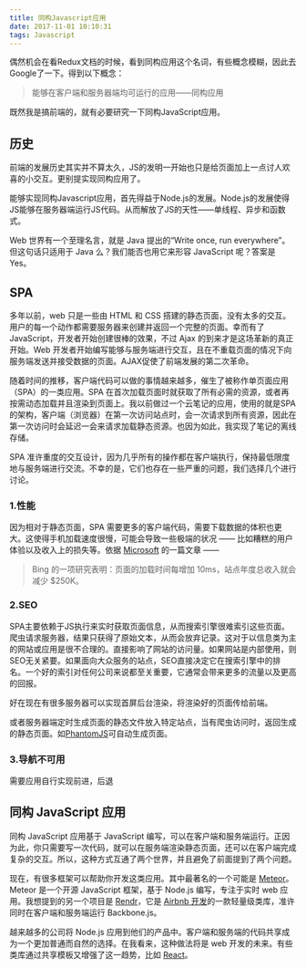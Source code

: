 ```yaml
---
title: 同构Javascript应用
date: 2017-11-01 10:10:31
tags: Javascript
---
```


偶然机会在看Redux文档的时候，看到同构应用这个名词，有些概念模糊，因此去Google了一下。得到以下概念：

> 能够在客户端和服务器端均可运行的应用——同构应用

既然我是搞前端的，就有必要研究一下同构JavaScript应用。

## 历史

前端的发展历史其实并不算太久，JS的发明一开始也只是给页面加上一点讨人欢喜的小交互。更别提实现同构应用了。

能够实现同构Javascript应用，首先得益于Node.js的发展。Node.js的发展使得JS能够在服务器端运行JS代码。从而解放了JS的天性——单线程、异步和函数式。

Web 世界有一个至理名言，就是 Java 提出的“Write once, run everywhere”。但这句话只适用于 Java 么？我们能否也用它来形容 JavaScript 呢？答案是 Yes。



## SPA

多年以前，web 只是一些由 HTML 和 CSS 搭建的静态页面，没有太多的交互。用户的每一个动作都需要服务器来创建并返回一个完整的页面。幸而有了 JavaScript，开发者开始创建很棒的效果，不过 Ajax 的到来才是这场革新的真正开始。Web 开发者开始编写能够与服务端进行交互，且在不重载页面的情况下向服务端发送并接受数据的页面。AJAX促使了前端发展的第二次革命。

随着时间的推移，客户端代码可以做的事情越来越多，催生了被称作单页面应用（SPA）的一类应用。SPA 在首次加载页面时就获取了所有必需的资源，或者再按需动态加载并且渲染到页面上。我以前做过一个云笔记的应用，使用的就是SPA的架构，客户端（浏览器）在第一次访问站点时，会一次请求到所有资源，因此在第一次访问时会延迟一会来请求加载静态资源。也因为如此，我实现了笔记的离线存储。

SPA 准许重度的交互设计，因为几乎所有的操作都在客户端执行，保持最低限度地与服务端进行交流。不幸的是，它们也存在一些严重的问题，我们选择几个进行讨论。



### 1.性能

因为相对于静态页面，SPA 需要更多的客户端代码，需要下载数据的体积也更大。这使得手机加载速度很慢，可能会导致一些极端的状况 —— 比如糟糕的用户体验以及收入上的损失等。依据 [Microsoft](http://link.zhihu.com/?target=http%3A//blogs.msdn.com/b/ie/archive/2014/10/08/http-2-the-long-awaited-sequel.aspx) 的一篇文章 ——

> Bing 的一项研究表明：页面的加载时间每增加 10ms，站点年度总收入就会减少 $250K。



### 2.SEO

SPA主要依赖于JS执行来实时获取页面信息，从而搜索引擎很难索引这些页面。爬虫请求服务器，结果只获得了原始文本，从而会放弃记录。这对于以信息类为主的网站或应用是很不合理的。直接影响了网站的访问量。如果网站是内部使用，则SEO无关紧要。如果面向大众服务的站点，SEO直接决定它在搜索引擎中的排名。一个好的索引对任何公司来说都至关重要，它通常会带来更多的流量以及更高的回报。

好在现在有很多服务器可以实现首屏后台渲染，将渲染好的页面传给前端。

或者服务器端定时生成页面的静态文件放入特定站点，当有爬虫访问时，返回生成的静态页面。如[PhantomJS](https://github.com/ariya/phantomjs)可自动生成页面。



### 3.导航不可用

需要应用自行实现前进，后退





## 同构 JavaScript 应用

同构 JavaScript 应用基于 JavaScript 编写，可以在客户端和服务端运行。正因为此，你只需要写一次代码，就可以在服务端渲染静态页面，还可以在客户端完成复杂的交互。所以，这种方式互通了两个世界，并且避免了前面提到了两个问题。

现在，有很多框架可以帮助你开发这类应用。其中最著名的一个可能是 [Meteor](http://link.zhihu.com/?target=https%3A//www.meteor.com/)。Meteor 是一个开源 JavaScript 框架，基于 Node.js 编写，专注于实时 web 应用。我想提到的另一个项目是 [Rendr](http://link.zhihu.com/?target=http%3A//rendrjs.github.io/rendr/)，它是 [Airbnb 开发](http://link.zhihu.com/?target=http%3A//nerds.airbnb.com/weve-launched-our-first-nodejs-app-to-product)的一款轻量级类库，准许同时在客户端和服务端运行 Backbone.js。

越来越多的公司将 Node.js 应用到他们的产品中。客户端和服务端的代码共享成为一个更加普通而自然的选择。在我看来，这种做法将是 web 开发的未来。有些类库通过共享模板又增强了这一趋势，比如 [React](http://link.zhihu.com/?target=http%3A//facebook.github.io/react/)。